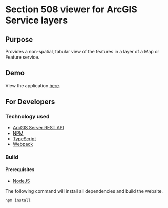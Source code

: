 Section 508 viewer for ArcGIS Service layers
============================================

Purpose
-------

Provides a non-spatial, tabular view of the features in a layer of a Map or Feature service.

Demo
----

View the application [here](https://wsdot-gis.github.io/arcgis-section-508-table-viewer/).

For Developers
--------------

### Technology used ###

* [ArcGIS Server REST API]
* [NPM]
* [TypeScript]
* [Webpack]

### Build ###

#### Prerequisites ####

* [NodeJS]

The following command will install all dependencies and build the website.

```console
npm install
```

[ArcGIS Server REST API]:https://developers.arcgis.com/rest/services-reference/
[NodeJS]:https://nodejs.org/en/
[NPM]:https://www.npmjs.com/
[TypeScript]:https://www.typescriptlang.org/
[Webpack]:https://webpack.js.org
[Yarn]:https://yarnpkg.com/
